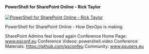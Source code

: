 ﻿#### PowerShell for SharePoint Online  - Rick Taylor

[![PowerShell for SharePoint Online  - Rick Taylor](https://i2.ytimg.com/vi/Y_STUnRf4WA/hqdefault.jpg "PowerShell for SharePoint Online  - Rick Taylor")](https://www.youtube.com/watch?v=Y_STUnRf4WA)

PowerShell for SharePoint Online - How DevOps is making 

SharePoint Admins feel loved again
Conference Home Page: www.psconf.eu
Conference Videos: powershell.video
Conference Materials: https://github.com/psconfeu
Community: www.psusers.eu



